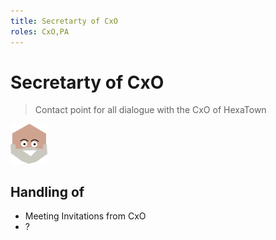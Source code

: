 ```yaml
---
title: Secretarty of CxO
roles: CxO,PA
---
```


# Secretarty of CxO
> Contact point for all dialogue with the CxO of HexaTown

![](../media/hexaheads/mayor-64h.png)

## Handling of
- Meeting Invitations from CxO 
- ?


